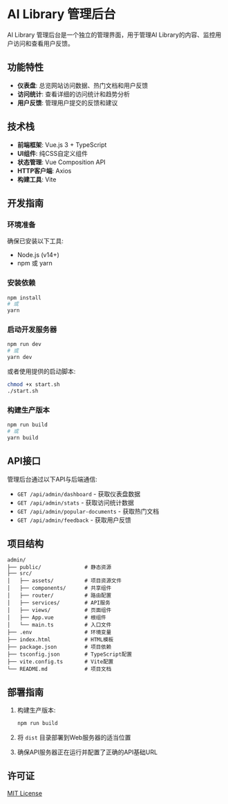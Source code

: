 # AI Library 管理后台

AI Library 管理后台是一个独立的管理界面，用于管理AI Library的内容、监控用户访问和查看用户反馈。

## 功能特性

- **仪表盘**: 总览网站访问数据、热门文档和用户反馈
- **访问统计**: 查看详细的访问统计和趋势分析
- **用户反馈**: 管理用户提交的反馈和建议

## 技术栈

- **前端框架**: Vue.js 3 + TypeScript
- **UI组件**: 纯CSS自定义组件
- **状态管理**: Vue Composition API
- **HTTP客户端**: Axios
- **构建工具**: Vite

## 开发指南

### 环境准备

确保已安装以下工具:

- Node.js (v14+)
- npm 或 yarn

### 安装依赖

```bash
npm install
# 或
yarn
```

### 启动开发服务器

```bash
npm run dev
# 或
yarn dev
```

或者使用提供的启动脚本:

```bash
chmod +x start.sh
./start.sh
```

### 构建生产版本

```bash
npm run build
# 或
yarn build
```

## API接口

管理后台通过以下API与后端通信:

- `GET /api/admin/dashboard` - 获取仪表盘数据
- `GET /api/admin/stats` - 获取访问统计数据
- `GET /api/admin/popular-documents` - 获取热门文档
- `GET /api/admin/feedback` - 获取用户反馈

## 项目结构

```
admin/
├── public/              # 静态资源
├── src/
│   ├── assets/          # 项目资源文件
│   ├── components/      # 共享组件
│   ├── router/          # 路由配置
│   ├── services/        # API服务
│   ├── views/           # 页面组件
│   ├── App.vue          # 根组件
│   └── main.ts          # 入口文件
├── .env                 # 环境变量
├── index.html           # HTML模板
├── package.json         # 项目依赖
├── tsconfig.json        # TypeScript配置
├── vite.config.ts       # Vite配置
└── README.md            # 项目文档
```

## 部署指南

1. 构建生产版本:
   ```bash
   npm run build
   ```

2. 将 `dist` 目录部署到Web服务器的适当位置

3. 确保API服务器正在运行并配置了正确的API基础URL

## 许可证

[MIT License](LICENSE)
